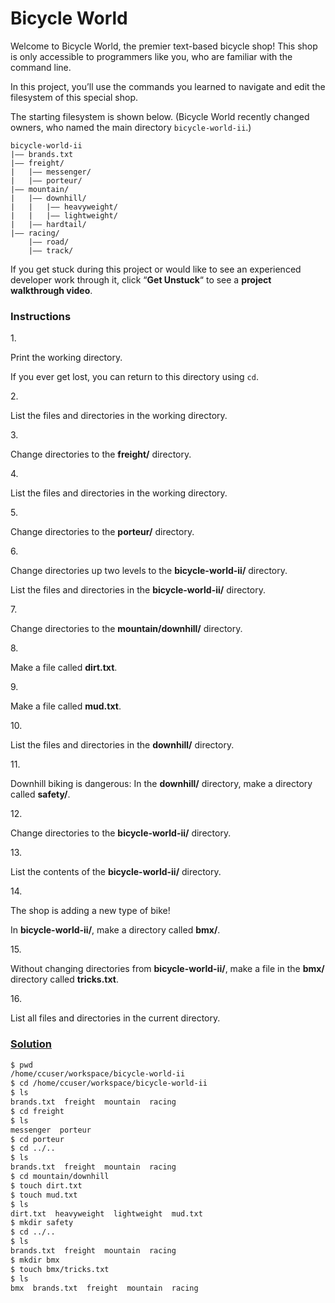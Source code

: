 # Bicycle World

Welcome to Bicycle World, the premier text-based bicycle shop! This shop
is only accessible to programmers like you, who are familiar with the
command line.

In this project, you’ll use the commands you learned to navigate and
edit the filesystem of this special shop.

The starting filesystem is shown below. (Bicycle World recently changed
owners, who named the main directory `bicycle-world-ii`.)

    bicycle-world-ii
    |—— brands.txt
    |—— freight/
    |   |—— messenger/
    |   |—— porteur/
    |—— mountain/
    |   |—— downhill/
    |   |   |—— heavyweight/
    |   |   |—— lightweight/
    |   |—— hardtail/
    |—— racing/
        |—— road/
        |—— track/

If you get stuck during this project or would like to see an experienced
developer work through it, click “**Get Unstuck**“ to see a **project
walkthrough video**.

### Instructions

1\.

Print the working directory.

If you ever get lost, you can return to this directory using `cd`.

2\.

List the files and directories in the working directory.

3\.

Change directories to the **freight/** directory.

4\.

List the files and directories in the working directory.

5\.

Change directories to the **porteur/** directory.

6\.

Change directories up two levels to the **bicycle-world-ii/** directory.

List the files and directories in the **bicycle-world-ii/** directory.

7\.

Change directories to the **mountain/downhill/** directory.

8\.

Make a file called **dirt.txt**.

9\.

Make a file called **mud.txt**.

10\.

List the files and directories in the **downhill/** directory.

11\.

Downhill biking is dangerous: In the **downhill/** directory, make a
directory called **safety/**.

12\.

Change directories to the **bicycle-world-ii/** directory.

13\.

List the contents of the **bicycle-world-ii/** directory.

14\.

The shop is adding a new type of bike!

In **bicycle-world-ii/**, make a directory called **bmx/**.

15\.

Without changing directories from **bicycle-world-ii/**, make a file in
the **bmx/** directory called **tricks.txt**.

16\.

List all files and directories in the current directory.

### [Solution](bicycle-world.sh)

``` bash
$ pwd
/home/ccuser/workspace/bicycle-world-ii
$ cd /home/ccuser/workspace/bicycle-world-ii
$ ls
brands.txt  freight  mountain  racing
$ cd freight
$ ls
messenger  porteur
$ cd porteur
$ cd ../..
$ ls
brands.txt  freight  mountain  racing
$ cd mountain/downhill
$ touch dirt.txt
$ touch mud.txt
$ ls
dirt.txt  heavyweight  lightweight  mud.txt
$ mkdir safety
$ cd ../..
$ ls
brands.txt  freight  mountain  racing
$ mkdir bmx
$ touch bmx/tricks.txt
$ ls
bmx  brands.txt  freight  mountain  racing
```
